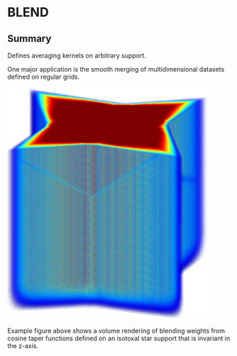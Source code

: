 # BLEND

## Summary

Defines averaging kernels on arbitrary support.

One major application is the smooth merging of multidimensional datasets defined on regular grids.

![Blending weights from a cosine taper function defined on the support of an isotoxal star](doc/star.png)


Example figure above shows a volume rendering of blending weights from cosine taper functions defined on an isotoxal star support that is invariant in the z-axis.
